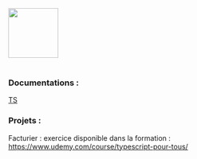 <img src="https://humancoders-formations.s3.amazonaws.com/uploads/course/logo/230/thumb_bigger_formation-typescript.png"  width="100" height=auto>

<br/>
<br/>

### Documentations :

[TS](https://www.typescriptlang.org/fr/)  

### Projets :

Facturier : exercice disponible dans la formation : https://www.udemy.com/course/typescript-pour-tous/
